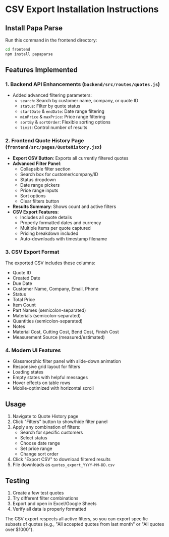 # CSV Export Installation Instructions

## Install Papa Parse

Run this command in the frontend directory:

```bash
cd frontend
npm install papaparse
```

## Features Implemented

### 1. **Backend API Enhancements** (`backend/src/routes/quotes.js`)
- Added advanced filtering parameters:
  - `search`: Search by customer name, company, or quote ID
  - `status`: Filter by quote status
  - `startDate` & `endDate`: Date range filtering
  - `minPrice` & `maxPrice`: Price range filtering
  - `sortBy` & `sortOrder`: Flexible sorting options
  - `limit`: Control number of results

### 2. **Frontend Quote History Page** (`frontend/src/pages/QuoteHistory.jsx`)
- **Export CSV Button**: Exports all currently filtered quotes
- **Advanced Filter Panel**: 
  - Collapsible filter section
  - Search box for customer/company/ID
  - Status dropdown
  - Date range pickers
  - Price range inputs
  - Sort options
  - Clear filters button
- **Results Summary**: Shows count and active filters
- **CSV Export Features**:
  - Includes all quote details
  - Properly formatted dates and currency
  - Multiple items per quote captured
  - Pricing breakdown included
  - Auto-downloads with timestamp filename

### 3. **CSV Export Format**
The exported CSV includes these columns:
- Quote ID
- Created Date
- Due Date
- Customer Name, Company, Email, Phone
- Status
- Total Price
- Item Count
- Part Names (semicolon-separated)
- Materials (semicolon-separated)
- Quantities (semicolon-separated)
- Notes
- Material Cost, Cutting Cost, Bend Cost, Finish Cost
- Measurement Source (measured/estimated)

### 4. **Modern UI Features**
- Glassmorphic filter panel with slide-down animation
- Responsive grid layout for filters
- Loading states
- Empty states with helpful messages
- Hover effects on table rows
- Mobile-optimized with horizontal scroll

## Usage

1. Navigate to Quote History page
2. Click "Filters" button to show/hide filter panel
3. Apply any combination of filters:
   - Search for specific customers
   - Select status
   - Choose date range
   - Set price range
   - Change sort order
4. Click "Export CSV" to download filtered results
5. File downloads as `quotes_export_YYYY-MM-DD.csv`

## Testing

1. Create a few test quotes
2. Try different filter combinations
3. Export and open in Excel/Google Sheets
4. Verify all data is properly formatted

The CSV export respects all active filters, so you can export specific subsets of quotes (e.g., "All accepted quotes from last month" or "All quotes over $1000").
